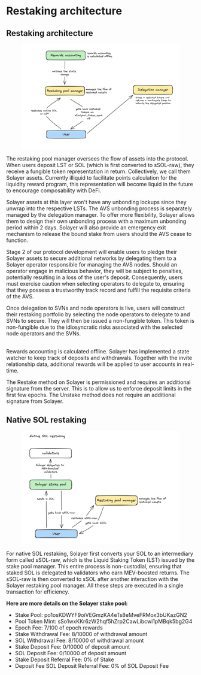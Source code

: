 # Restaking architecture

## **Restaking architecture**

<figure><img src="../.gitbook/assets/image (2) (1).png" alt=""><figcaption></figcaption></figure>

The restaking pool manager oversees the flow of assets into the protocol. When users deposit LST or SOL (which is first converted to sSOL-raw), they receive a fungible token representation in return. Collectively, we call them Solayer assets. Currently illiquid to facilitate points calculation for the liquidity reward program, this representation will become liquid in the future to encourage composability with DeFi.

Solayer assets at this layer won't have any unbonding lockups since they unwrap into the respective LSTs. The AVS unbonding process is separately managed by the delegation manager. To offer more flexibility, Solayer allows them to design their own unbonding process with a maximum unbonding period within 2 days. Solayer will also provide an emergency exit mechanism to release the bound stake from users should the AVS cease to function.

Stage 2 of our protocol development will enable users to pledge their Solayer assets to secure additional networks by delegating them to a Solayer operator responsible for managing the AVS nodes. Should an operator engage in malicious behavior, they will be subject to penalties, potentially resulting in a loss of the user's deposit. Consequently, users must exercise caution when selecting operators to delegate to, ensuring that they possess a trustworthy track record and fulfill the requisite criteria of the AVS.

Once delegation to SVNs and node operators is live, users will construct their restaking portfolio by selecting the node operators to delegate to and SVNs to secure. They will then be issued a non-fungible token. This token is non-fungible due to the idiosyncratic risks associated with the selected node operators and the SVNs.

\
Rewards accounting is calculated offline. Solayer has implemented a state watcher to keep track of deposits and withdrawals. Together with the invite relationship data, additional rewards will be applied to user accounts in real-time.

The Restake method on Solayer is permissioned and requires an additional signature from the server. This is to allow us to enforce deposit limits in the first few epochs. The Unstake method does not require an additional signature from Solayer.



## **Native SOL restaking**

<figure><img src="../.gitbook/assets/image (1) (1).png" alt=""><figcaption></figcaption></figure>

For native SOL restaking, Solayer first converts your SOL to an intermediary form called sSOL-raw, which is the Liquid Staking Token (LST) issued by the stake pool manager. This entire process is non-custodial, ensuring that staked SOL is delegated to validators who earn MEV-boosted returns. The sSOL-raw is then converted to sSOL after another interaction with the Solayer restaking pool manager. All these steps are executed in a single transaction for efficiency.

**Here are more details on the Solayer stake pool:**

* Stake Pool: po1osKDWYF9oiVEGmzKA4eTs8eMveFRMox3bUKazGN2&#x20;
* Pool Token Mint: sSo1wxKKr6zW2hqf5hZrp2CawLibcwi1pMBqk5bg2G4&#x20;
* Epoch Fee: 7/100 of epoch rewards&#x20;
* Stake Withdrawal Fee: 8/10000 of withdrawal amount&#x20;
* SOL Withdrawal Fee: 8/10000 of withdrawal amount&#x20;
* Stake Deposit Fee: 0/10000 of deposit amount&#x20;
* SOL Deposit Fee: 0/10000 of deposit amount&#x20;
* Stake Deposit Referral Fee: 0% of Stake&#x20;
* Deposit Fee SOL Deposit Referral Fee: 0% of SOL Deposit Fee



